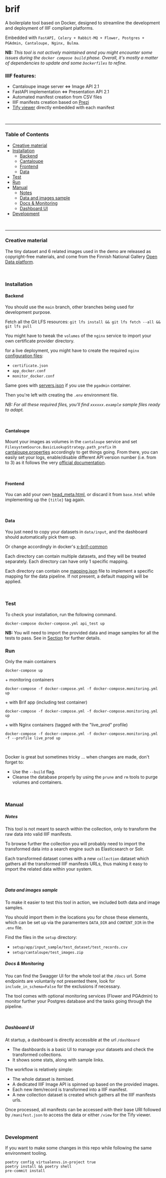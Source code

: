 # brif

A boilerplate tool based on Docker, designed to streamline the development and deployment of IIIF compliant platforms.

Embedded with `FastAPI, Celery + Rabbit-MQ + Flower, Postgres + PGAdmin, Cantaloupe, Nginx, Bulma`.

**NB:** _This tool is not actively maintained annd you might encounter some issues during the `docker compose build` phase. 
Overall, it's mostly a matter of dependencies to update and some `Dockerfiles` to refine._

### IIIF features:
- Cantaloupe image server <=> Image API 2.1
- FastAPI implementation <=> Presentation API 2.1
- Automated manifest creation from CSV files
- IIIF manifests creation based on [Prezi](https://github.com/iiif-prezi/iiif-prezi)
- [Tify viewer](https://github.com/tify-iiif-viewer/tify) directly embedded with each manifest

<br>

---

### Table of Contents
- [Creative material](#creative-material)
- [Installation](#installation)
    - [Backend](#backend)
    - [Cantaloupe](#cantaloupe)
    - [Frontend](#frontend)
    - [Data](#data)
- [Test](#test)
- [Run](#run)
- [Manual](#manual)
  - [Notes](#notes)
  - [Data and images sample](#data-and-images-sample)
  - [Docs & Monitoring](#docs--monitoring)
  - [Dashboard UI](#dashboard-ui)
- [Development](#development)

<br>

---


### Creative material
The tiny dataset and 6 related images used in the demo are released as copyright-free materials, and come from the Finnish National Gallery [Open Data platform](https://www.kansallisgalleria.fi/en/api-sovelluskehittajille).

<br>

### Installation
#### Backend
You should use the `main` branch, other branches being used for development purpose.

Fetch all the Git LFS resources: `git lfs install && git lfs fetch --all && git lfs pull`

You might have to tweak the `volumes` of the `nginx` service to import your own certificate provider directory.

for a live deployment, you might have to create the required `nginx` [configuration files](setup/nginx):
- `certificate.json`
- `app_docker.conf`
- `monitor_docker.conf`

Same goes with [servers.json](setup/pgadmin/servers.json.example) if you use the `pgadmin` container.

Then you're left with creating the `.env` environment file.

*NB: For all these required files, you'll find `xxxxxx.example` sample files ready to adapt.*

<br>

#### Cantaloupe
Mount your images as volumes in the `cantaloupe` service and set `FilesystemSource.BasicLookupStrategy.path_prefix` in [cantaloupe.properties](setup/cantaloupe/cantaloupe.properties.example) accordingly to get things going.
From there, you can easily set your logs, enable/disable different API version number (i.e. from to 3) as it follows the very [official documentation](https://cantaloupe-project.github.io/).

<br>

#### Frontend
You can add your own [head_meta.html](app/templates/html/head_meta.html.example), or discard it from `base.html` while implementing up the `{title}` tag again.

<!-- There is a template to use along your chosen analytics provider. 
In our case it is [head_meta.html](app/templates/html/head_meta.html.example) -->

<br>

#### Data
You just need to copy your datasets in `data/input`, and the dashboard should automatically pick them up. 

Or change accordingly in docker's [x-brif-common](docker-compose.brif.yml) 

Each directory can contain multiple datasets, and they will be treated separately. Each directory can have only 1 specific mapping.

Each directory can contain one [mapping.json](app/src/mappings/default_mapping_csv.json) file to implement a specific mapping for the data pipeline. If not present, a default mapping will be applied.

<br>

### Test
To check your installation, run the following command.
```
docker-compose docker-compose.yml api_test up
```

**NB:** You will need to import the provided data and image samples for all the tests to pass. 
See in [Section](#data-and-images-sample) for further details.

### Run
Only the main containers
```
docker-compose up
```

\+ monitoring containers
```
docker-compose -f docker-compose.yml -f docker-compose.monitoring.yml up
```

\+ with Brif app (including test container)
```
docker-compose -f docker-compose.yml -f docker-compose.monitoring.yml up
```

\+ with Nginx containers (tagged with the "live_prod" profile)
```
docker-compose -f docker-compose.yml -f docker-compose.monitoring.yml -f --profile live_prod up
```
<br>

Docker is great but sometimes tricky ... when changes are made, don't forget to:
- Use the `--build` flag.
- Cleanse the database properly by using the `prune` and `rm` tools to purge volumes and containers.

<br>

### Manual

##### Notes

This tool is not meant to search within the collection, only to transform the raw data into valid IIIF manifests.

To browse further the collection you will probably need to import the transformed data into a search engine such as Elasticsearch or Solr.

Each transformed dataset comes with a new `collection` dataset which gathers all the transformed IIIF manifests URLs, thus making it easy to import the related data within your system.

<br>

##### Data and images sample
To make it easier to test this tool in action, we included both data and image samples.

You should import them in the locations you for chose these elements, 
which can be set up via the paramenters `DATA_DIR` and `CONTENT_DIR` in the `.env` file.

Find the files in the `setup` directory:
- `setup/app/input_sample/test_dataset/test_records.csv`
- `setup/cantaloupe/test_images.zip`


##### Docs & Monitoring
You can find the Swagger UI for the whole tool at the `/docs` url. Some endpoints are voluntarily not presented there, look for `include_in_schema=False` for the exclusions if necessary.

The tool comes with optional monitoring services (Flower and PGAdmin) to monitor further your Postgres database and the tasks going through the pipeline.

<br>

##### Dashboard UI

At startup, a dashboard is directly accessible at the url `/dashboard`
- The dashboards is a basic UI to manage your datasets and check the transformed collections. 
- It shows some stats, along with sample links.

The workflow is relatively simple:
- The whole dataset is itemised.
- A dedicated IIIF Image API is spinned up based on the provided images.
- Each new item/record is transformed into a IIIF manifest.
- A new collection dataset is created which gathers all the IIIF manifests urls.

Once processed, all manifests can be accessed with their base URI followed by `/manifest.json` to access the data or either `/view` for the Tify viewer.

<br>

### Development
If you want to make some changes in this repo while following the same environment tooling.
```
poetry config virtualenvs.in-project true
poetry install && poetry shell
pre-commit install
```

